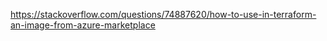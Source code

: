 https://stackoverflow.com/questions/74887620/how-to-use-in-terraform-an-image-from-azure-marketplace